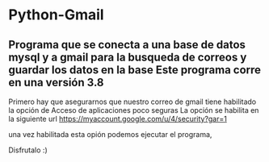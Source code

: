 # Python-Gmail
Programa que se conecta a una base de datos mysql y a gmail para la busqueda de correos y guardar los datos en la base
Este programa corre en una versión 3.8
-----------------------------------------------------------------------------------------------------------------------


Primero hay que asegurarnos que nuestro correo de gmail tiene habilitado la opción de Acceso de aplicaciones poco seguras
La opción se habilita en la siguiente url https://myaccount.google.com/u/4/security?gar=1 

una vez habilitada esta opión podemos ejecutar el programa,

Disfrutalo :)
